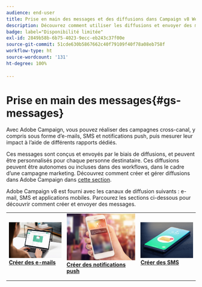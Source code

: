 ```yaml
---
audience: end-user
title: Prise en main des messages et des diffusions dans Campaign v8 Web
description: Découvrez comment utiliser les diffusions et envoyer des messages à l’aide de Campaign Web.
badge: label="Disponibilité limitée"
exl-id: 2849b58b-6b75-4023-9ecc-eb243c37f00e
source-git-commit: 51cde630b5867662c40f79109f40f78a08eb758f
workflow-type: ht
source-wordcount: '131'
ht-degree: 100%

---
```


# Prise en main des messages{#gs-messages}

Avec Adobe Campaign, vous pouvez réaliser des campagnes cross-canal, y compris sous forme d’e-mails, SMS et notifications push, puis mesurer leur impact à l’aide de différents rapports dédiés.

Ces messages sont conçus et envoyés par le biais de diffusions, et peuvent être personnalisés pour chaque personne destinataire. Ces diffusions peuvent être autonomes ou incluses dans des workflows, dans le cadre d’une campagne marketing. Découvrez comment créer et gérer diffusions dans Adobe Campaign dans [cette section](gs-deliveries.md).

Adobe Campaign v8 est fourni avec les canaux de diffusion suivants : e-mail, SMS et applications mobiles. Parcourez les sections ci-dessous pour découvrir comment créer et envoyer des messages.

<table style="table-layout:fixed">
    <tr style="border: 0;">
    <td>
    <a href="../email/create-email.md">
    <img alt="E-mail" src="assets/do-not-localize/email.jpg">
    </a>
    <div><a href="../email/create-email.md"><strong>Créer des e-mails</strong>
    </div>
    <p>
    </td>
    <td>
    <a href="../push/create-push.md">
      <img alt="Notifications push" src="assets/do-not-localize/push.jpg">
    </a>
    <div>
    <a href="../push/gs-push.md"><strong>Créer des notifications push</strong></a>
    </div>
    <p>
    </td>
    <td>
    <a href="../sms/create-sms.md">
      <img alt="SMS" src="assets/do-not-localize/sms.jpg">
    </a>
    <div>
    <a href="../sms/create-sms.md"><strong>Créer des SMS</strong></a>
    </div>
    <p>
    </td>
    </tr>
    </table>

